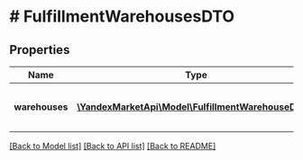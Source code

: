 # # FulfillmentWarehousesDTO

## Properties

Name | Type | Description | Notes
------------ | ------------- | ------------- | -------------
**warehouses** | [**\YandexMarketApi\Model\FulfillmentWarehouseDTO[]**](FulfillmentWarehouseDTO.md) | Список складов Маркета (FBY). |

[[Back to Model list]](../../README.md#models) [[Back to API list]](../../README.md#endpoints) [[Back to README]](../../README.md)
